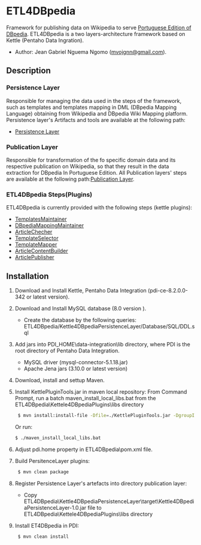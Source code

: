 # ETL4DBpedia
 Framework for publishing data on Wikipedia to serve [Portuguese Edition of DBpedia](http://pt.dbpedia.org/). ETL4DBpedia is a two layers-architecture framework based on  Kettle (Pentaho Data Ingration).
 * Author: Jean Gabriel Nguema Ngomo (mvojgnn@gmail.com).

## Description
### Persistence Layer
Responsible for managing the data used in the steps of the framework, such as templates and templates mapping in DML (DBpedia Mapping Language) obtaining from Wikipedia and DBpedia Wiki Mapping platform.
Persistence layer's Artifacts and tools are available at the following path:
*  [Persistence Layer]( https://github.com/JeanGabrielNguemaN/ETL4DBpedia/tree/master/Kettle4DBpediaPersistenceLayer)

### Publication Layer
Responsible for transformation of the fo specific domain data and its respective publication on Wikipedia, so that they  result in the data extraction for DBpedia In Portuguese Edition.
All Publication layers' steps are available at the following path:[Publication Layer]( https://github.com/JeanGabrielNguemaN/ETL4DBpedia/tree/master/Kettele4DBpediaPlugins).
### ETL4DBpedia Steps(Plugins)
ETL4DBpedia is currently provided with the following steps (kettle plugins):

* [TemplatesMaintainer]( https://github.com/JeanGabrielNguemaN/ETL4DBpedia/tree/master/Kettele4DBpediaPlugins/TemplatesMaintainer)
* [DBpediaMappingMaintainer]( https://github.com/JeanGabrielNguemaN/ETL4DBpedia/tree/master/Kettele4DBpediaPlugins/DBpediaMappingMaintainer)
* [ArticleChecher]( https://github.com/JeanGabrielNguemaN/ETL4DBpedia/tree/master/Kettele4DBpediaPlugins/ArticleChecher)
* [TemplateSelector]( https://github.com/JeanGabrielNguemaN/ETL4DBpedia/tree/master/Kettele4DBpediaPlugins/TemplateSelector)
* [TemplateMapper]( https://github.com/JeanGabrielNguemaN/ETL4DBpedia/tree/master/Kettele4DBpediaPlugins/TemplateMapper)
* [ArticleContentBuilder ]( https://github.com/JeanGabrielNguemaN/ETL4DBpedia/tree/master/Kettele4DBpediaPlugins/ArticleContentBuilder )
* [ArticlePublisher]( https://github.com/JeanGabrielNguemaN/ETL4DBpedia/tree/master/Kettele4DBpediaPlugins/ArticlePublisher)

## Installation

1.	Download and Install Kettle, Pentaho Data Integration (pdi-ce-8.2.0.0-342 or latest version).

2.	Download and Install MySQL database (8.0 version ). 
    * Create the database by the following queries: ETL4DBpedia/Kettle4DBpediaPersistenceLayer/Database/SQL/DDL.sql
	
3.	Add jars into  PDI_HOME\data-integration\lib directory, where PDI is the root directory of Pentaho Data Integration.
     * MySQL driver (mysql-connector-5.1.18.jar)
     * Apache Jena jars (3.10.0 or latest version) 
	 
4.	Download, install and settup Maven.

5.	Install KettlePluginTools.jar in maven local repository: From Command Prompt, run a batch maven_install_local_libs.bat from the ETL4DBpedia\Kettele4DBpediaPlugins\libs directory
    ```sh
     $ mvn install:install-file -Dfile=./KettlePluginTools.jar -DgroupId=br.ufrj.ppgi.greco.kettle -DartifactId=KettlePluginTools -Dversion=1.0 -Dpackaging=jar
	```
	Or run:
	 ```sh
     $ ./maven_install_local_libs.bat   
	 ```
	
6.	Adjust  pdi.home property in ETL4DBpedia\pom.xml file.

7.	Build PersitenceLayer plugins:
	```sh
     $ mvn clean package
	```
	
8.	Register Persistence Layer's artefacts into directory publication layer:
	* Copy ETL4DBpedia\Kettle4DBpediaPersistenceLayer\target\Kettle4DBpediaPersistenceLayer-1.0.jar  file  to  ETL4DBpedia\Kettele4DBpediaPlugins\libs directory

9.	Install ET4DBpedia in PDI:
	```sh
     $ mvn clean install
	```

